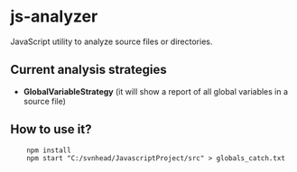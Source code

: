 # js-analyzer

JavaScript utility to analyze source files or directories.

## Current analysis strategies

- **GlobalVariableStrategy** (it will show a report of all global variables in a source file)

## How to use it?

```
    npm install
    npm start "C:/svnhead/JavascriptProject/src" > globals_catch.txt
```